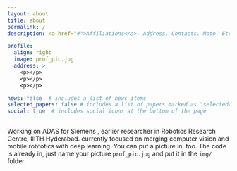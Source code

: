 ```yaml
---
layout: about
title: about
permalink: /
description: <a href="#">Affiliations</a>. Address. Contacts. Moto. Etc.

profile:
  align: right
  image: prof_pic.jpg
  address: >
    <p></p>
    <p></p>
    <p></p>

news: false  # includes a list of news items
selected_papers: false # includes a list of papers marked as "selected={true}"
social: true  # includes social icons at the bottom of the page
---
```


Working on ADAS for Siemens , earlier researcher in Robotics Research Centre, IIITH Hyderabad. currently focused on merging computer vision and mobile robtotics with deep learning.
You can put a picture in, too. The code is already in, just name your picture `prof_pic.jpg` and put it in the `img/` folder.


